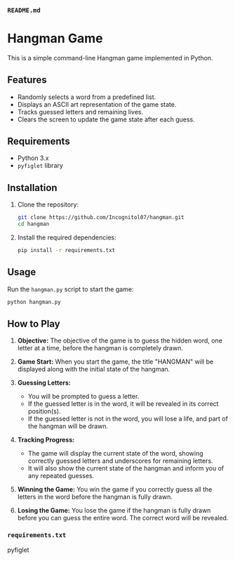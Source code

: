 ### `README.md`


# Hangman Game

This is a simple command-line Hangman game implemented in Python.

## Features

- Randomly selects a word from a predefined list.
- Displays an ASCII art representation of the game state.
- Tracks guessed letters and remaining lives.
- Clears the screen to update the game state after each guess.

## Requirements

- Python 3.x
- `pyfiglet` library

## Installation

1. Clone the repository:
   ```sh
   git clone https://github.com/Incognitol07/hangman.git
   cd hangman
   ```

2. Install the required dependencies:
   ```sh
   pip install -r requirements.txt
   ```

## Usage

Run the `hangman.py` script to start the game:
```sh
python hangman.py
```

## How to Play

1. **Objective:** The objective of the game is to guess the hidden word, one letter at a time, before the hangman is completely drawn.

2. **Game Start:** When you start the game, the title "HANGMAN" will be displayed along with the initial state of the hangman.

3. **Guessing Letters:** 
   - You will be prompted to guess a letter.
   - If the guessed letter is in the word, it will be revealed in its correct position(s).
   - If the guessed letter is not in the word, you will lose a life, and part of the hangman will be drawn.

4. **Tracking Progress:**
   - The game will display the current state of the word, showing correctly guessed letters and underscores for remaining letters.
   - It will also show the current state of the hangman and inform you of any repeated guesses.

5. **Winning the Game:** You win the game if you correctly guess all the letters in the word before the hangman is fully drawn.

6. **Losing the Game:** You lose the game if the hangman is fully drawn before you can guess the entire word. The correct word will be revealed.



### `requirements.txt`


pyfiglet

